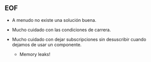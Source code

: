 ## EOF

- A menudo no existe una solución buena.

- Mucho cuidado con las condiciones de carrera.

- Mucho cuidado con dejar subscripciones sin desuscribir cuando dejamos de usar un componente.
  - Memory leaks!
